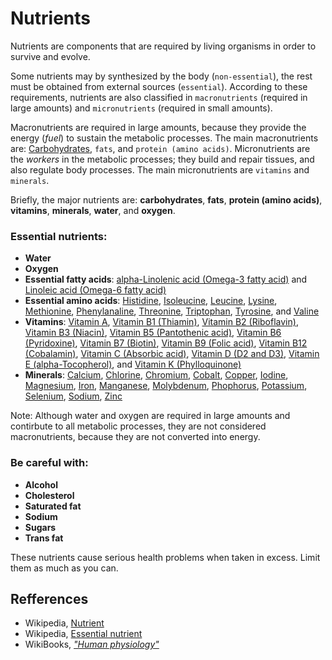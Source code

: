 # Nutrients

Nutrients are components that are required by living organisms in order to survive and evolve.

Some nutrients may by synthesized by the body (`non-essential`), the rest must be obtained from external sources (`essential`).
According to these requirements, nutrients are also classified in `macronutrients` (required in large amounts) and `micronutrients` (required in small amounts).

Macronutrients are required in large amounts, because they provide the energy (_fuel_) to sustain the metabolic processes. The main macronutrients are: [Carbohydrates](macronutrients/carbohydrates), `fats`, and `protein (amino acids)`.
Micronutrients are the _workers_ in the metabolic processes; they build and repair tissues, and also regulate body processes. The main micronutrients are `vitamins` and `minerals`.

Briefly, the major nutrients are: __carbohydrates__, __fats__, __protein (amino acids)__, __vitamins__, __minerals__, __water__, and __oxygen__.

### Essential nutrients:
- __Water__
- __Oxygen__
- __Essential fatty acids__: [alpha-Linolenic acid (Omega-3 fatty acid)](macronutrients) and [Linoleic acid (Omega-6 fatty acid)](macronutrients)
- __Essential amino acids__: [Histidine](macronutrients), [Isoleucine](macronutrients), [Leucine](macronutrients), [Lysine](macronutrients), [Methionine](macronutrients), [Phenylanaline](macronutrients), 
[Threonine](macronutrients), [Triptophan](macronutrients), [Tyrosine](macronutrients), and [Valine](macronutrients)
- __Vitamins__: [Vitamin A](micronutrients/vitamins/vitaminA.md), [Vitamin B1 (Thiamin)](micronutrients/vitamins), [Vitamin B2 (Riboflavin)](micronutrients/vitamins), [Vitamin B3 (Niacin)](micronutrients/vitamins), 
[Vitamin B5 (Pantothenic acid)](micronutrients/vitamins), [Vitamin B6 (Pyridoxine)](micronutrients/vitamins), [Vitamin B7 (Biotin)](micronutrients/vitamins), [Vitamin B9 (Folic acid)](micronutrients/vitamins), 
[Vitamin B12 (Cobalamin)](micronutrients/vitamins), [Vitamin C (Absorbic acid)](micronutrients/vitamins), [Vitamin D (D2 and D3)](micronutrients/vitamins), [Vitamin E (alpha-Tocopherol)](micronutrients/vitamins), 
and [Vitamin K (Phylloquinone)](micronutrients/vitamins)
- __Minerals__: [Calcium](micronutrients/minerals), [Chlorine](micronutrients/minerals), [Chromium](micronutrients/minerals), [Cobalt](micronutrients/minerals), [Copper](micronutrients/minerals), [Iodine](micronutrients/minerals), [Magnesium](micronutrients/minerals), [Iron](micronutrients/minerals), 
[Manganese](micronutrients/minerals), [Molybdenum](micronutrients/minerals), [Phophorus](micronutrients/minerals), [Potassium](micronutrients/minerals), [Selenium](micronutrients/minerals), [Sodium](micronutrients/minerals), [Zinc](micronutrients/minerals)

Note: Although water and oxygen are required in large amounts and contirbute to all metabolic processes, they are not considered macronutrients, because they are not converted into energy.

### Be careful with:
- __Alcohol__
- __Cholesterol__
- __Saturated fat__
- __Sodium__
- __Sugars__
- __Trans fat__

These nutrients cause serious health problems when taken in excess. Limit them as much as you can.

## Refferences
- Wikipedia, [Nutrient](https://en.wikipedia.org/wiki/Nutrient)
- Wikipedia, [Essential nutrient](https://en.wikipedia.org/wiki/Essential_nutrient)
- WikiBooks, [_"Human physiology"_](https://en.wikibooks.org/wiki/Human_Physiology/Nutrition)
